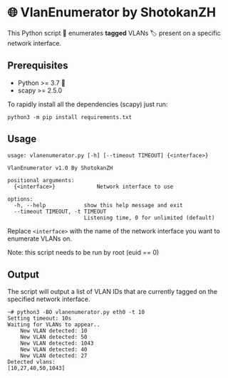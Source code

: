 # 🌐 VlanEnumerator by ShotokanZH

This Python script 🐍 enumerates **tagged** VLANs 🏷️ present on a specific network interface. 

## Prerequisites
- Python >= 3.7 🐍
- scapy >= 2.5.0

To rapidly install all the dependencies (scapy) just run:
```
python3 -m pip install requirements.txt
```

## Usage
```
usage: vlanenumerator.py [-h] [--timeout TIMEOUT] {<interface>}

VlanEnumerator v1.0 By ShotokanZH

positional arguments:
  {<interface>}             Network interface to use

options:
  -h, --help            show this help message and exit
  --timeout TIMEOUT, -t TIMEOUT
                        Listening time, 0 for unlimited (default)
```
Replace `<interface>` with the name of the network interface you want to enumerate VLANs on.

Note: this script needs to be run by root (euid == 0)

## Output
The script will output a list of VLAN IDs that are currently tagged on the specified network interface.

```
~# python3 -BO vlanenumerator.py eth0 -t 10
Setting timeout: 10s
Waiting for VLANs to appear..
    New VLAN detected: 10
    New VLAN detected: 50
    New VLAN detected: 1043
    New VLAN detected: 40
    New VLAN detected: 27
Detected vlans:
[10,27,40,50,1043]
```
